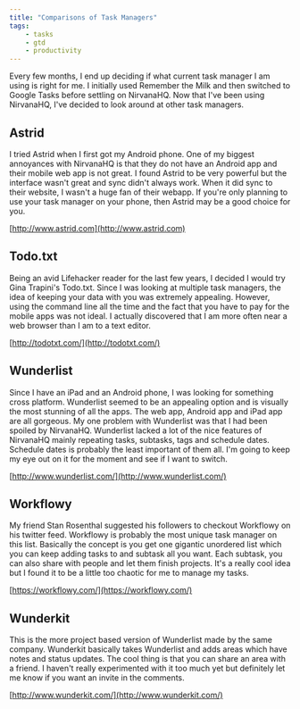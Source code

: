```yaml
---
title: "Comparisons of Task Managers"
tags:
    - tasks
    - gtd
    - productivity
---
```


Every few months, I end up deciding if what current task manager I am using is
right for me. I initially used Remember the Milk and then switched to Google
Tasks before settling on NirvanaHQ. Now that I've been using NirvanaHQ, I've
decided to look around at other task managers.

## Astrid

I tried Astrid when I first got my Android phone. One of my biggest annoyances
with NirvanaHQ is that they do not have an Android app and their mobile web app
is not great. I found Astrid to be very powerful but the interface wasn't great
and sync didn't always work. When it did sync to their website, I wasn't a huge
fan of their webapp. If you're only planning to use your task manager on your
phone, then Astrid may be a good choice for you.

[http://www.astrid.com](http://www.astrid.com)

## Todo.txt

Being an avid Lifehacker reader for the last few years, I decided I would try
Gina Trapini's Todo.txt. Since I was looking at multiple task managers, the idea
of keeping your data with you was extremely appealing. However, using the
command line all the time and the fact that you have to pay for the mobile apps
was not ideal. I actually discovered that I am more often near a web browser than
I am to a text editor.

[http://todotxt.com/](http://todotxt.com/)

## Wunderlist

Since I have an iPad and an Android phone, I was looking for something cross
platform. Wunderlist seemed to be an appealing option and is visually the most
stunning of all the apps. The web app, Android app and iPad app are all
gorgeous. My one problem with Wunderlist was that I had been spoiled by
NirvanaHQ. Wunderlist lacked a lot of the nice features of NirvanaHQ mainly
repeating tasks, subtasks, tags and schedule dates. Schedule dates is probably
the least important of them all. I'm going to keep my eye out on it for the
moment and see if I want to switch.

[http://www.wunderlist.com/](http://www.wunderlist.com/)

## Workflowy

My friend Stan Rosenthal suggested his followers to checkout Workflowy on his
twitter feed. Workflowy is probably the most unique task manager on this list.
Basically the concept is you get one gigantic unordered list which you can keep
adding tasks to and subtask all you want. Each subtask, you can also share with
people and let them finish projects. It's a really cool idea but I found it to
be a little too chaotic for me to manage my tasks.

[https://workflowy.com/](https://workflowy.com/)

## Wunderkit

This is the more project based version of Wunderlist made by the same company.
Wunderkit basically takes Wunderlist and adds areas which have notes and status
updates. The cool thing is that you can share an area with a friend. I haven't
really experimented with it too much yet but definitely let me know if you want
an invite in the comments.

[http://www.wunderkit.com/](http://www.wunderkit.com/)
